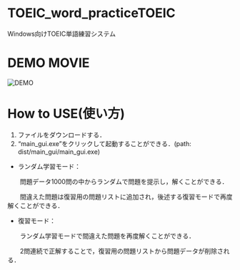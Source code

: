 # TOEIC_word_practiceTOEIC
Windows向けTOEIC単語練習システム

# DEMO MOVIE
![DEMO](https://user-images.githubusercontent.com/66713187/116481226-c3ab4980-a8bd-11eb-918d-e7012b3ee1a9.gif)

# How to USE(使い方)
1. ファイルをダウンロードする．
2. “main_gui.exe”をクリックして起動することができる．(path: dist/main_gui/main_gui.exe)

* ランダム学習モード：

　　問題データ1000問の中からランダムで問題を提示し，解くことができる．

　　間違えた問題は復習用の問題リストに追加され，後述する復習モードで再度解くことができる．
  
* 復習モード：

　　ランダム学習モードで間違えた問題を再度解くことができる．

　　2問連続で正解することで，復習用の問題リストから問題データが削除される．
